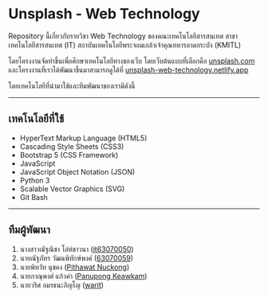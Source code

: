 # Unsplash - Web Technology
Repository นี้เกี่ยวกับรายวิชา Web Technology ของคณะเทคโนโลยีสารสนเทศ สาขาเทคโนโลยีสารสนเทศ (IT) สถาบันเทคโนโลยีพระจอมเกล้าเจ้าคุณทหารลาดกระบัง (KMITL)

โดยโครงงานจัดทำขึ้นเพื่อศึกษาเทคโนโลยีทางของเว็บ โดยเว็บต้นแบบที่เลือกคือ [unsplash.com](https://unsplash.com/) <br>
และโครงงานที่เราได้พัฒนาขึ้นมาสามารถดูได้ที่ [unsplash-web-technology.netlify.app](https://unsplash-web-technology.netlify.app/)

โดยเทคโนโลยีที่นำมาใช้และทีมพัฒนาของเรามีดังนี้
<hr>

## เทคโนโลยีที่ใช้
- HyperText Markup Language (HTML5)
- Cascading Style Sheets (CSS3)
- Bootstrap 5 (CSS Framework)
- JavaScript
- JavaScript Object Notation (JSON)
- Python 3
- Scalable Vector Graphics (SVG)
- Git Bash
<hr>

## ทีมผู้พัฒนา
1. นางสาวณัฐณิชา โล่ห์ชาวนา ([it63070050](https://github.com/it63070050))
2. นายณัฐภัทร วัฒนพิทักษ์พงศ์ ([63070059](https://github.com/63070059))
3. นายพิทวัท นุชคง ([Pithawat Nuckong](https://github.com/pithawat565))
4. นายภาณุพงศ์ แก้วคำ ([Panupong Keawkam](https://github.com/panupongkeawkam))
5. นายวริศ อมรธนะภิญโญ ([warit](https://github.com/warit))
